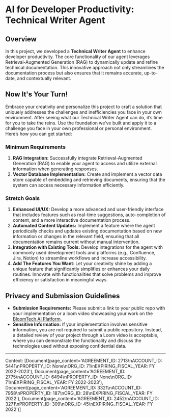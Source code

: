 # AI for Developer Productivity: Technical Writer Agent

## Overview
In this project, we developed a **Technical Writer Agent** to enhance developer productivity. The core functionality of our agent leverages Retrieval-Augmented Generation (RAG) to dynamically update and refine technical documentation. This innovative approach not only streamlines the documentation process but also ensures that it remains accurate, up-to-date, and contextually relevant.

## Now It's Your Turn!
Embrace your creativity and personalize this project to craft a solution that uniquely addresses the challenges and inefficiencies you face in your own environment. After seeing what our Technical Writer Agent can do, it’s time for you to take the reins. Use the foundation we’ve built and apply it to a challenge you face in your own professional or personal environment. Here’s how you can get started:

### Minimum Requirements
1. **RAG Integration:** Successfully integrate Retrieval-Augmented Generation (RAG) to enable your agent to access and utilize external information when generating responses.
2. **Vector Database Implementation:** Create and implement a vector data store capable of embedding and retrieving documents, ensuring that the system can access necessary information efficiently.

### Stretch Goals
1. **Enhanced UI/UX:** Develop a more advanced and user-friendly interface that includes features such as real-time suggestions, auto-completion of content, and a more interactive documentation process.
2. **Automated Content Updates:** Implement a feature where the agent periodically checks and updates existing documentation based on new information or changes in the relevant field, ensuring that all documentation remains current without manual intervention.
3. **Integration with Existing Tools:** Develop integrations for the agent with commonly used development tools and platforms (e.g., Confluence, Jira, Notion) to streamline workflows and increase accessibility.
4. **Add The Features You Want**: Let your creativity shine by adding a unique feature that significantly simplifies or enhances your daily routines. Innovate with functionalities that solve problems and improve efficiency or satisfaction in meaningful ways.

## Privacy and Submission Guidelines
- **Submission Requirements:** Please submit a link to your public repo with your implementation or a loom video showcasing your work on the [BloomTech AI Platform](app.bloomtech.com). 
- **Sensitive Information:** If your implementation involves sensitive information, you are not required to submit a public repository. Instead, a detailed review of your project through a Loom video is acceptable, where you can demonstrate the functionality and discuss the technologies used without exposing confidential data.

---

Context: [Document(page_content='AGREEMENT_ID: 2713\nACCOUNT_ID: 5441\nPROPERTY_ID: None\nORG_ID: 71\nEXPIRING_FISCAL_YEAR: FY 2022-2023'), Document(page_content='AGREEMENT_ID: 2775\nACCOUNT_ID: 6494\nPROPERTY_ID: None\nORG_ID: 71\nEXPIRING_FISCAL_YEAR: FY 2022-2023'), Document(page_content='AGREEMENT_ID: 3321\nACCOUNT_ID: 7958\nPROPERTY_ID: 187\nORG_ID: 28\nEXPIRING_FISCAL_YEAR: FY 2022'), Document(page_content='AGREEMENT_ID: 2452\nACCOUNT_ID: 3271\nPROPERTY_ID: 309\nORG_ID: 45\nEXPIRING_FISCAL_YEAR: FY 2022')]